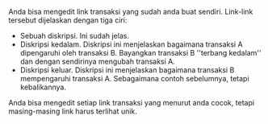 Anda bisa mengedit link transaksi yang sudah anda buat sendiri. Link-link tersebut dijelaskan dengan tiga ciri:

* Sebuah diskripsi. Ini sudah jelas.
* Diskripsi kedalam. Diskripsi ini menjelaskan bagaimana transaksi A dipengaruhi oleh transaksi B. Bayangkan transaksi B ''terbang kedalam'' dan dengan sendirinya mengubah transaksi A.
* Diskripsi keluar. Diskripsi ini menjelaskan bagaimana transaksi B mempengaruhi transaksi A. Sebagaimana contoh sebelumnya, tetapi kebalikannya.

Anda bisa mengedit setiap link transaksi yang menurut anda cocok, tetapi masing-masing link harus terlihat unik.